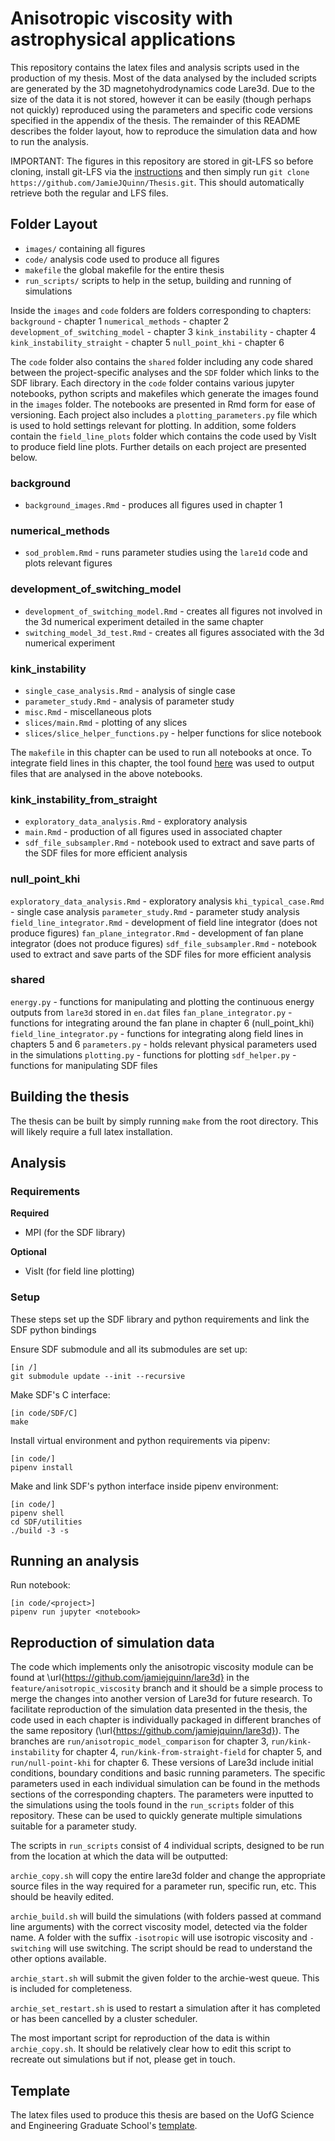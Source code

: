 # Anisotropic viscosity with astrophysical applications

This repository contains the latex files and analysis scripts used in the production of my thesis. Most of the data analysed by the included scripts are generated by the 3D magnetohydrodynamics code Lare3d. Due to the size of the data it is not stored, however it can be easily (though perhaps not quickly) reproduced using the parameters and specific code versions specified in the appendix of the thesis. The remainder of this README describes the folder layout, how to reproduce the simulation data and how to run the analysis.

IMPORTANT: The figures in this repository are stored in git-LFS so before cloning, install git-LFS via the [instructions](https://git-lfs.github.com/) and then simply run `git clone https://github.com/JamieJQuinn/Thesis.git`. This should automatically retrieve both the regular and LFS files.

## Folder Layout

- `images/` containing all figures
- `code/` analysis code used to produce all figures
- `makefile` the global makefile for the entire thesis
- `run_scripts/` scripts to help in the setup, building and running of simulations

Inside the `images` and `code` folders are folders corresponding to chapters:
`background` - chapter 1
`numerical_methods` - chapter 2
`development_of_switching_model` - chapter 3
`kink_instability` - chapter 4
`kink_instability_straight` - chapter 5
`null_point_khi` - chapter 6

The `code` folder also contains the `shared` folder including any code shared between the project-specific analyses and the `SDF` folder which links to the SDF library. Each directory in the `code` folder contains various jupyter notebooks, python scripts and makefiles which generate the images found in the `images` folder. The notebooks are presented in Rmd form for ease of versioning. Each project also includes a `plotting_parameters.py` file which is used to hold  settings relevant for plotting. In addition, some folders contain the `field_line_plots` folder which contains the code used by VisIt to produce field line plots. Further details on each project are presented below.

### background

- `background_images.Rmd` - produces all figures used in chapter 1

### numerical_methods

- `sod_problem.Rmd` - runs parameter studies using the `lare1d` code and plots relevant figures

### development_of_switching_model

- `development_of_switching_model.Rmd` - creates all figures not involved in the 3d numerical experiment detailed in the same chapter
- `switching_model_3d_test.Rmd` - creates all figures associated with the 3d numerical experiment

### kink_instability

- `single_case_analysis.Rmd` - analysis of single case
- `parameter_study.Rmd` - analysis of parameter study
- `misc.Rmd` - miscellaneous plots
- `slices/main.Rmd` - plotting of any slices
- `slices/slice_helper_functions.py` - helper functions for slice notebook

The `makefile` in this chapter can be used to run all notebooks at once. To integrate field lines in this chapter, the tool found [here](https://github.com/JamieJQuinn/field-line-integrator) was used to output files that are analysed in the above notebooks.

### kink_instability_from_straight

- `exploratory_data_analysis.Rmd` - exploratory analysis
- `main.Rmd` - production of all figures used in associated chapter
- `sdf_file_subsampler.Rmd` - notebook used to extract and save parts of the SDF files for more efficient analysis

### null_point_khi

`exploratory_data_analysis.Rmd` - exploratory analysis
`khi_typical_case.Rmd` - single case analysis
`parameter_study.Rmd` - parameter study analysis
`field_line_integrator.Rmd` - development of field line integrator (does not produce figures)
`fan_plane_integrator.Rmd` - development of fan plane integrator (does not produce figures)
`sdf_file_subsampler.Rmd` - notebook used to extract and save parts of the SDF files for more efficient analysis

### shared

`energy.py` - functions for manipulating and plotting the continuous energy outputs from `lare3d` stored in `en.dat` files
`fan_plane_integrator.py` - functions for integrating around the fan plane in chapter 6 (null_point_khi)
`field_line_integrator.py` - functions for integrating along field lines in chapters 5 and 6
`parameters.py` - holds relevant physical parameters used in the simulations
`plotting.py` - functions for plotting
`sdf_helper.py` - functions for manipulating SDF files

## Building the thesis

The thesis can be built by simply running `make` from the root directory. This will likely require a full latex installation. 

## Analysis

### Requirements

**Required**
- MPI (for the SDF library)

**Optional**
- VisIt (for field line plotting)

### Setup

These steps set up the SDF library and python requirements and link the SDF python bindings

Ensure SDF submodule and all its submodules are set up:
```
[in /]
git submodule update --init --recursive
```

Make SDF's C interface:
```
[in code/SDF/C]
make
```

Install virtual environment and python requirements via pipenv:
```
[in code/]
pipenv install
```

Make and link SDF's python interface inside pipenv environment:
```
[in code/]
pipenv shell
cd SDF/utilities
./build -3 -s
```

## Running an analysis

Run notebook:
```
[in code/<project>]
pipenv run jupyter <notebook>
```

## Reproduction of simulation data

The code which implements only the anisotropic viscosity module can be found at \url{https://github.com/jamiejquinn/lare3d} in the `feature/anisotropic_viscosity` branch and it should be a simple process to merge the changes into another version of Lare3d for future research. To facilitate reproduction of the simulation data presented in the thesis, the code used in each chapter is individually packaged in different branches of the same repository (\url{https://github.com/jamiejquinn/lare3d}). The branches are `run/anisotropic_model_comparison` for chapter 3, `run/kink-instability` for chapter 4, `run/kink-from-straight-field` for chapter 5, and `run/null-point-khi` for chapter 6. These versions of Lare3d include initial conditions, boundary conditions and basic running parameters. The specific parameters used in each individual simulation can be found in the methods sections of the corresponding chapters. The parameters were inputted to the simulations using the tools found in the `run_scripts` folder of this repository. These can be used to quickly generate multiple simulations suitable for a parameter study.

The scripts in `run_scripts` consist of 4 individual scripts, designed to be run from the location at which the data will be outputted:

`archie_copy.sh` will copy the entire lare3d folder and change the appropriate source files in the way required for a parameter run, specific run, etc. This should be heavily edited.

`archie_build.sh` will build the simulations (with folders passed at command line arguments) with the correct viscosity model, detected via the folder name. A folder with the suffix `-isotropic` will use isotropic viscosity and `-switching` will use switching. The script should be read to understand the other options available.

`archie_start.sh` will submit the given folder to the archie-west queue. This is included for completeness.

`archie_set_restart.sh` is used to restart a simulation after it has completed or has been cancelled by a cluster scheduler.

The most important script for reproduction of the data is within `archie_copy.sh`. It should be relatively clear how to edit this script to recreate out simulations but if not, please get in touch.

## Template

The latex files used to produce this thesis are based on the UofG Science and Engineering Graduate School's [template](https://www.gla.ac.uk/colleges/scienceengineering/graduateschool/postgraduateresearchstudy/submitthesis/).
